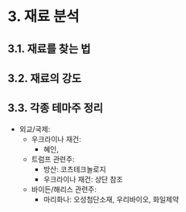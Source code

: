# 3. 재료 분석

## 3.1. 재료를 찾는 법

## 3.2. 재료의 강도

## 3.3. 각종 테마주 정리
- 외교/국제:
  - 우크라이나 재건:
    - 혜인,
  - 트럼프 관련주:
    -  방산: 코츠테크놀로지
    -  우크라이나 재건: 상단 참조 
  - 바이든/해리스 관련주:
    - 마리화나: 오성첨단소재, 우리바이오, 화일제약

